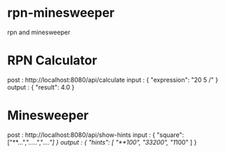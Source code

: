 # rpn-minesweeper
 rpn and minesweeper


 # RPN Calculator
 post :  http://localhost:8080/api/calculate
 input :
 {
    "expression": "20 5 /"
 }
 output :
 {
    "result": 4.0
}


#  Minesweeper
post :  http://localhost:8080/api/show-hints
input : 
{
   "square": ["**...",".....",".*..."]
}
output : 
{
    "hints": [
        "**100",
        "33200",
        "1*100"
    ]
}
       
